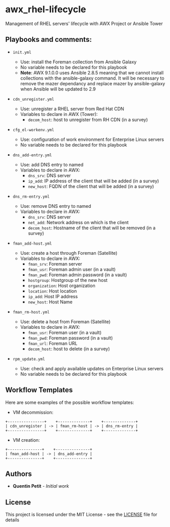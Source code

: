 # awx_rhel-lifecycle
Management of RHEL servers' lifecycle with AWX Project or Ansible Tower

## Playbooks and comments:

* `init.yml`
  - Use: install the Foreman collection from Ansible Galaxy      
  - No variable needs to be declared for this playbook 
  - **Note**: AWX 9.1.0.0 uses Ansible 2.8.5 meaning that we cannot install collections with the ansible-galaxy command. It will be necessary to remove the mazer dependancy and replace mazer by ansible-galaxy when Ansible will be updated to 2.9

* `cdn_unregister.yml`
  - Use: unregister a RHEL server from Red Hat CDN     
  - Variables to declare in AWX (Tower):
    - `decom_host`: host to unregister from RH CDN (in a survey)      

* `cfg_el-workenv.yml`
  - Use: configuration of work environment for Enterprise Linux servers
  - No variable needs to be declared for this playbook

* `dns_add-entry.yml`
  - Use: add DNS entry to named
  - Variables to declare in AWX:
    - `dns_srv`: DNS server
    - `ip_add`: IP address of the client that will be added (in a survey)
    - `new_host`: FQDN of the client that will be added (in a survey)

* `dns_rm-entry.yml`
  - Use: remove DNS entry to named
  - Variables to declare in AWX:
    - `dns_srv`: DNS server
    - `net_add`: Network address on which is the client
    - `decom_host`: Hostname of the client that will be removed (in a survey)

* `fman_add-host.yml`
  - Use: create a host through Foreman (Satellite)
  - Variables to declare in AWX:
    - `fman_srv`: Foreman server
    - `fman_usr`: Foreman admin user (in a vault)
    - `fman_pwd`: Foreman admin password (in a vault)
    - `hostgroup`: Hostgroup of the new host
    - `organization`: Host organization
    - `location`: Host location
    - `ip_add`: Host IP address
    - `new_host`: Host Name

* `fman_rm-host.yml`
  - Use: delete a host from Foreman (Satellite)
  - Variables to declare in AWX:
    - `fman_usr`: Foreman user (in a vault)
    - `fman_pwd`: Foreman password (in a vault)
    - `fman_url`: Foreman URL
    - `decom_host`: host to delete (in a survey)

* `rpm_update.yml`
  - Use: check and apply available updates on Enterprise Linux servers
  - No variable needs to be declared for this playbook

## Workflow Templates

Here are some examples of the possible workflow templates:
* VM decommission:
```
+----------------+    +--------------+    +--------------+
| cdn_unregister | -> | fman_rm-host | -> | dns_rm-entry |
+----------------+    +--------------+    +--------------+
```

* VM creation:
```
+---------------+    +---------------+
| fman_add-host | -> | dns_add-entry |
+---------------+    +---------------+
```

## Authors

* **Quentin Petit** - *Initial work*

## License

This project is licensed under the MIT License - see the [LICENSE](LICENSE) file for details
